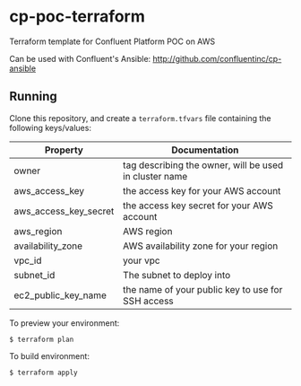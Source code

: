 # cp-poc-terraform
Terraform template for Confluent Platform POC on AWS

Can be used with Confluent's Ansible: http://github.com/confluentinc/cp-ansible

## Running

Clone this repository, and create a `terraform.tfvars` file containing the following keys/values:

|Property | Documentation|
| ------- | ------------ |
| owner   | tag describing the owner, will be used in cluster name |
| aws_access_key | the access key for your AWS account |
| aws_access_key_secret | the access key secret for your AWS account |
| aws_region | AWS region |
| availability_zone | AWS availability zone for your region |
| vpc_id | your vpc |
| subnet_id | The subnet to deploy into |
| ec2_public_key_name | the name of your public key to use for SSH access |

To preview your environment:
```
$ terraform plan
```

To build environment:
```
$ terraform apply
```
